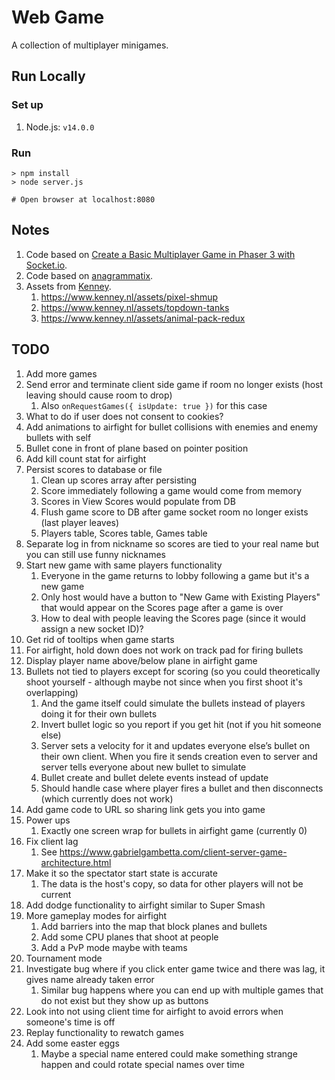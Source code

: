 # Web Game
A collection of multiplayer minigames.

## Run Locally
### Set up
1. Node.js: `v14.0.0`

### Run
```
> npm install
> node server.js

# Open browser at localhost:8080
```

## Notes
1. Code based on [Create a Basic Multiplayer Game in Phaser 3 with Socket.io](https://gamedevacademy.org/create-a-basic-multiplayer-game-in-phaser-3-with-socket-io-part-1/).
1. Code based on [anagrammatix](https://github.com/ericterpstra/anagrammatix).
1. Assets from [Kenney](https://kenney.nl/).
   1. https://www.kenney.nl/assets/pixel-shmup
   1. https://www.kenney.nl/assets/topdown-tanks
   1. https://www.kenney.nl/assets/animal-pack-redux

## TODO
1. Add more games
1. Send error and terminate client side game if room no longer exists (host leaving should cause room to drop)
   1. Also `onRequestGames({ isUpdate: true })` for this case
1. What to do if user does not consent to cookies?
1. Add animations to airfight for bullet collisions with enemies and enemy bullets with self
1. Bullet cone in front of plane based on pointer position
1. Add kill count stat for airfight
1. Persist scores to database or file
   1. Clean up scores array after persisting
   1. Score immediately following a game would come from memory
   1. Scores in View Scores would populate from DB
   1. Flush game score to DB after game socket room no longer exists (last player leaves)
   1. Players table, Scores table, Games table
1. Separate log in from nickname so scores are tied to your real name but you can still use funny nicknames
1. Start new game with same players functionality
   1. Everyone in the game returns to lobby following a game but it's a new game
   1. Only host would have a button to "New Game with Existing Players" that would appear on the Scores page after a game is over
   1. How to deal with people leaving the Scores page (since it would assign a new socket ID)?
1. Get rid of tooltips when game starts
1. For airfight, hold down does not work on track pad for firing bullets
1. Display player name above/below plane in airfight game
1. Bullets not tied to players except for scoring (so you could theoretically shoot yourself - although maybe not since when you first shoot it's overlapping)
   1. And the game itself could simulate the bullets instead of players doing it for their own bullets
   1. Invert bullet logic so you report if you get hit (not if you hit someone else)
   1. Server sets a velocity for it and updates everyone else’s bullet on their own client. When you fire it sends creation even to server and server tells everyone about new bullet to simulate
   1. Bullet create and bullet delete events instead of update
   1. Should handle case where player fires a bullet and then disconnects (which currently does not work)
1. Add game code to URL so sharing link gets you into game
1. Power ups
   1. Exactly one screen wrap for bullets in airfight game (currently 0)
1. Fix client lag
   1. See https://www.gabrielgambetta.com/client-server-game-architecture.html
1. Make it so the spectator start state is accurate
   1. The data is the host's copy, so data for other players will not be current
1. Add dodge functionality to airfight similar to Super Smash
1. More gameplay modes for airfight
   1. Add barriers into the map that block planes and bullets
   1. Add some CPU planes that shoot at people
   1. Add a PvP mode maybe with teams
1. Tournament mode
1. Investigate bug where if you click enter game twice and there was lag, it gives name already taken error
   1. Similar bug happens where you can end up with multiple games that do not exist but they show up as buttons
1. Look into not using client time for airfight to avoid errors when someone's time is off
1. Replay functionality to rewatch games
1. Add some easter eggs
   1. Maybe a special name entered could make something strange happen and could rotate special names over time
